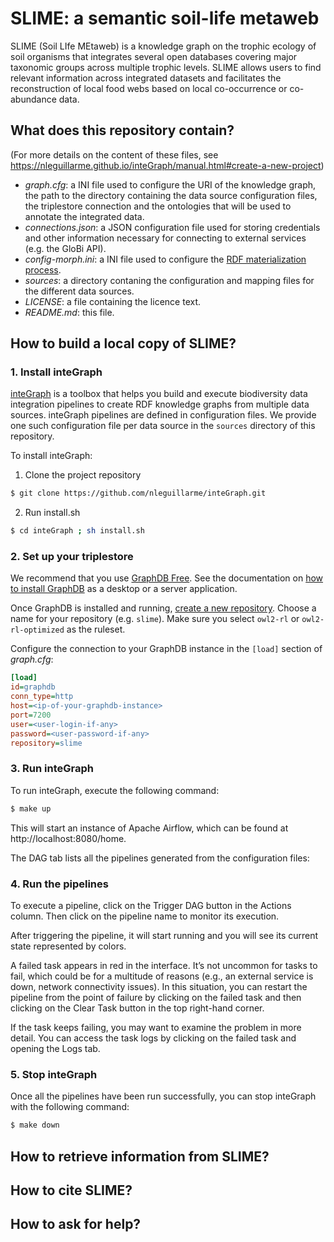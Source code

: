 # SLIME: a semantic soil-life metaweb

SLIME (Soil LIfe MEtaweb) is a knowledge graph on the trophic ecology of soil organisms that integrates several open databases covering major taxonomic groups across multiple trophic levels. SLIME allows users to find relevant information across integrated datasets and facilitates the reconstruction of local food webs based on local co-occurrence or co-abundance data.

## What does this repository contain?
(For more details on the content of these files, see https://nleguillarme.github.io/inteGraph/manual.html#create-a-new-project)
- *graph.cfg*: a INI file used to configure the URI of the knowledge graph, the path to the directory containing the data source configuration files, the triplestore connection and the ontologies that will be used to annotate the integrated data.
- *connections.json*: a JSON configuration file used for storing credentials and other information necessary for connecting to external services (e.g. the GloBi API).
- *config-morph.ini*: a INI file used to configure the [RDF materialization process](https://morph-kgc.readthedocs.io/en/latest/documentation/#configuration).
- *sources*: a directory contaning the configuration and mapping files for the different data sources.
- *LICENSE*: a file containing the licence text.
- *README.md*: this file.

## How to build a local copy of SLIME?

### 1. Install inteGraph

[inteGraph](https://nleguillarme.github.io/inteGraph/) is a toolbox that helps you build and execute biodiversity data integration pipelines to create RDF knowledge graphs from multiple data sources. inteGraph pipelines are defined in configuration files. We provide one such configuration file per data source in the `sources` directory of this repository.

To install inteGraph:
1. Clone the project repository
```bash
$ git clone https://github.com/nleguillarme/inteGraph.git
```
2. Run install.sh
```bash
$ cd inteGraph ; sh install.sh
```

### 2. Set up your triplestore

We recommend that you use [GraphDB Free](https://graphdb.ontotext.com/). 
See the documentation on [how to install GraphDB](https://graphdb.ontotext.com/documentation/10.7/how-to-install-graphdb.html) as a desktop or a server application. 

Once GraphDB is installed and running, [create a new repository](https://graphdb.ontotext.com/documentation/10.7/creating-a-repository.html). Choose a name for your repository (e.g. `slime`).
Make sure you select `owl2-rl` or `owl2-rl-optimized` as the ruleset.

Configure the connection to your GraphDB instance in the `[load]` section of *graph.cfg*:

```ini
[load]
id=graphdb
conn_type=http
host=<ip-of-your-graphdb-instance>
port=7200
user=<user-login-if-any>
password=<user-password-if-any>
repository=slime
```

### 3. Run inteGraph

To run inteGraph, execute the following command:

```bash
$ make up
```
This will start an instance of Apache Airflow, which can be found at http://localhost:8080/home.

The DAG tab lists all the pipelines generated from the configuration files:

### 4. Run the pipelines

To execute a pipeline, click on the Trigger DAG button in the Actions column. Then click on the pipeline name to monitor its execution.

After triggering the pipeline, it will start running and you will see its current state represented by colors.

A failed task appears in red in the interface. It’s not uncommon for tasks to fail, which could be for a multitude of reasons (e.g., an external service is down, network connectivity issues). In this situation, you can restart the pipeline from the point of failure by clicking on the failed task and then clicking on the Clear Task button in the top right-hand corner.

If the task keeps failing, you may want to examine the problem in more detail. You can access the task logs by clicking on the failed task and opening the Logs tab.

### 5. Stop inteGraph

Once all the pipelines have been run successfully, you can stop inteGraph with the following command: 
```bash
$ make down
```

## How to retrieve information from SLIME?

## How to cite SLIME?

## How to ask for help?
